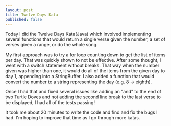 ```yaml
---
layout: post
title: Twelve Days Kata
published: false
---
```


Today I did the Twelve Days Kata(Java) which involved implementing several functions that would return a single verse given the number, a set of verses given a range, or do the whole song.

My first approach was to try a for loop counting down to get the list of items per day.  That was quickly shown to not be effective.  After some thought, I went with a switch statement without breaks.  That way when the number given was higher than one, it would do all of the items from the given day to day 1, appending into a StringBuffer.  I also added a function that would convert the number to a string representing the day (e.g. 8 -> eighth).

Once I had that and fixed several issues like adding an "and" to the end of two Turtle Doves and not adding the second line break to the last verse to be displayed, I had all of the tests passing!

It took me about 20 minutes to write the code and find and fix the bugs I had.  I'm hoping to improve that time as I go through more katas.